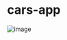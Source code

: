 # cars-app
![image](https://user-images.githubusercontent.com/57578765/214814052-d52e01b0-8082-4698-8f4a-6918ed314f26.png)
